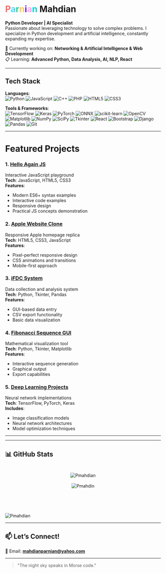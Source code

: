 

# <span style="color:#ff6b6b">P</span><span style="color:#48dbfb">a</span><span style="color:#1dd1a1">r</span><span style="color:#feca57">n</span><span style="color:#5f27cd">i</span><span style="color:#ff9ff3">a</span><span style="color:#00d2d3">n</span> Mahdian
**Python Developer | AI Specialist**  
Passionate about leveraging technology to solve complex problems. I specialize in Python development and artificial intelligence, constantly expanding my expertise.


 🔬 Currently working on: **Networking & Artificial Intelligence & Web Development**  
 📋 Learning: **Advanced Python, Data Analysis, AI, NLP, React**  

---

##  Tech Stack  
**Languages**:  
![Python](https://img.shields.io/badge/Python-3776AB?style=for-the-badge&logo=python&logoColor=white)
![JavaScript](https://img.shields.io/badge/JavaScript-F7DF1E?style=for-the-badge&logo=javascript&logoColor=black)
![C++](https://img.shields.io/badge/C++-00599C?style=for-the-badge&logo=c%2B%2B&logoColor=white)
![PHP](https://img.shields.io/badge/PHP-777BB4?style=for-the-badge&logo=php&logoColor=white)
![HTML5](https://img.shields.io/badge/HTML5-E34F26?style=for-the-badge&logo=html5&logoColor=white)
![CSS3](https://img.shields.io/badge/CSS3-1572B6?style=for-the-badge&logo=css3&logoColor=white)  

**Tools & Frameworks**:  
![TensorFlow](https://img.shields.io/badge/TensorFlow-FF6F00?style=for-the-badge&logo=tensorflow&logoColor=white)
![Keras](https://img.shields.io/badge/Keras-D00000?style=for-the-badge&logo=keras&logoColor=white)
![PyTorch](https://img.shields.io/badge/PyTorch-EE4C2C?style=for-the-badge&logo=pytorch&logoColor=white)
![ONNX](https://img.shields.io/badge/ONNX-005CED?style=for-the-badge&logo=onnx&logoColor=white)
![scikit-learn](https://img.shields.io/badge/scikit--learn-F7931E?style=for-the-badge&logo=scikit-learn&logoColor=white)
![OpenCV](https://img.shields.io/badge/OpenCV-5C3EE8?style=for-the-badge&logo=opencv&logoColor=white)
![Matplotlib](https://img.shields.io/badge/Matplotlib-11557C?style=for-the-badge&logo=matplotlib&logoColor=white)
![NumPy](https://img.shields.io/badge/Numpy-013243?style=for-the-badge&logo=numpy&logoColor=white)
![SciPy](https://img.shields.io/badge/SciPy-8CAAE6?style=for-the-badge&logo=scipy&logoColor=white)
![Tkinter](https://img.shields.io/badge/Tkinter-3776AB?style=for-the-badge&logo=python&logoColor=white)
![React](https://img.shields.io/badge/React-61DAFB?style=for-the-badge&logo=react&logoColor=black)
![Bootstrap](https://img.shields.io/badge/Bootstrap-7952B3?style=for-the-badge&logo=bootstrap&logoColor=white)
![Django](https://img.shields.io/badge/Django-092E20?style=for-the-badge&logo=django&logoColor=white)
![Pandas](https://img.shields.io/badge/Pandas-150458?style=for-the-badge&logo=pandas&logoColor=white)
![Git](https://img.shields.io/badge/Git-F05032?style=for-the-badge&logo=git&logoColor=white)  

---

# Featured Projects
### 1. [Hello Again JS](https://github.com/Pmahdian/Hello-Again-JS)
Interactive JavaScript playground  
**Tech**: JavaScript, HTML5, CSS3  
**Features**:
- Modern ES6+ syntax examples
- Interactive code examples
- Responsive design
- Practical JS concepts demonstration

### 2. [Apple Website Clone](https://github.com/Pmahdian/apple-website)
Responsive Apple homepage replica  
**Tech**: HTML5, CSS3, JavaScript  
**Features**:
- Pixel-perfect responsive design
- CSS animations and transitions
- Mobile-first approach

### 3. [iFDC System](https://github.com/Pmahdian/iFDC---FCDDWCSW)
Data collection and analysis system  
**Tech**: Python, Tkinter, Pandas  
**Features**:
- GUI-based data entry
- CSV export functionality
- Basic data visualization

### 4. [Fibonacci Sequence GUI](https://github.com/Pmahdian/Fibonacci-Tkinter-GUI)
Mathematical visualization tool  
**Tech**: Python, Tkinter, Matplotlib  
**Features**:
- Interactive sequence generation
- Graphical output
- Export capabilities

### 5. [Deep Learning Projects](https://github.com/Pmahdian/Deep-Learning)
Neural network implementations  
**Tech**: TensorFlow, PyTorch, Keras  
**Includes**:
- Image classification models
- Neural network architectures
- Model optimization techniques

---
 

---

## 📊 GitHub Stats  
#


  <p align="center">

   <img src="https://github-readme-stats.vercel.app/api?username=Pmahdian&show_icons=true&locale=en&show=prs_merged,prs_merged_percentage&theme=algolia" alt="Pmahdian"/>
   <br><br>
   <img src="https://github-profile-trophy.vercel.app/?username=Pmahdian&theme=algolia&column=5&margin-w=15&margin-h=15" alt="Pmahdin"/>
   <br><br>

   <br><br>
  
  
   <img src="https://github-readme-activity-graph.vercel.app/graph/?username=Pmahdian&bg_color=RRGGBBAA&title_color=00aeff&color=00aeff&line=00aeff&point=2ddc97&hide_border=true&custom_title=Contribution%E2%A0%80Graph" alt="Pmahdian"/>
  
   
  </p>



---




## 📫 Let’s Connect!  
📧 Email: **mahdianparnian@yahoo.com**  


---

> "The night sky speaks in Morse code."
